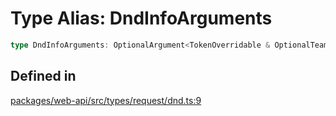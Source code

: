 # Type Alias: DndInfoArguments

```ts
type DndInfoArguments: OptionalArgument<TokenOverridable & OptionalTeamAssignable & object>;
```

## Defined in

[packages/web-api/src/types/request/dnd.ts:9](https://github.com/slackapi/node-slack-sdk/blob/7b348598b763c2b7545d1042b5f0429775cfa62c/packages/web-api/src/types/request/dnd.ts#L9)
